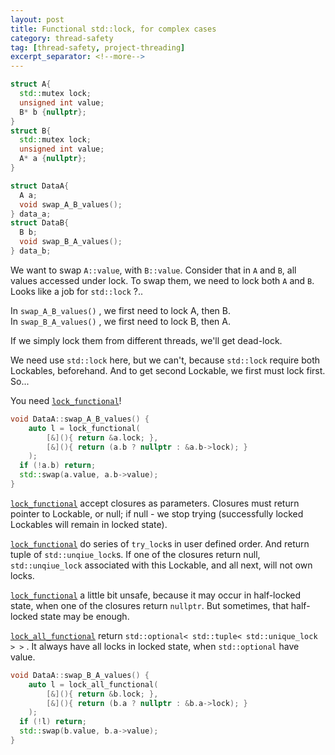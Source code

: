 ```yaml
---
layout: post
title: Functional std::lock, for complex cases
category: thread-safety
tag: [thread-safety, project-threading]
excerpt_separator: <!--more-->
---
```


```c++
struct A{
  std::mutex lock;
  unsigned int value;
  B* b {nullptr};
}
struct B{
  std::mutex lock;
  unsigned int value;
  A* a {nullptr};
}

struct DataA{
  A a;  
  void swap_A_B_values();
} data_a;
struct DataB{
  B b;  
  void swap_B_A_values();
} data_b;
```
 
We want to swap `A::value`, with `B::value`. Consider that in `A` and `B`, all values accessed under lock. To swap them, we need to lock both `A` and `B`. Looks like a job for `std::lock` ?..
<!--more-->

In `swap_A_B_values()` , we first need to lock A, then B.  
In `swap_B_A_values()` , we first need to lock B, then A. 

If we simply lock them from different threads, we'll get dead-lock.


We need use `std::lock` here, but we can't, because `std::lock` require both Lockables, beforehand. And to get second Lockable, we first must lock first. So...

You need [`lock_functional`][1]!

```c++
void DataA::swap_A_B_values() {
    auto l = lock_functional(
        [&](){ return &a.lock; },
        [&](){ return (a.b ? nullptr : &a.b->lock); }
    );
  if (!a.b) return;
  std::swap(a.value, a.b->value);
}
```
[`lock_functional`][1] accept closures as parameters. Closures must return pointer to Lockable, or null; if null - we stop trying (successfully locked Lockables will remain in locked state).

[`lock_functional`][1] do series of `try_lock`s in user defined order. And return tuple of `std::unqiue_lock`s. If one of the closures return null, `std::unqiue_lock` associated with this Lockable, and all next, will not own locks.

[`lock_functional`][1] a little bit unsafe, because it may occur in half-locked state, when one of the closures return `nullptr`. But sometimes, that half-locked state may be enough.

[`lock_all_functional`][1] return `std::optional< std::tuple< std::unique_lock > >` . It always have all locks in locked state, when `std::optional` have value.

```c++
void DataA::swap_B_A_values() {
    auto l = lock_all_functional(
        [&](){ return &b.lock; },
        [&](){ return (b.a ? nullptr : &b.a->lock); }
    );
  if (!l) return;
  std::swap(b.value, b.a->value);
}
```


[1]: https://github.com/tower120/threading/blob/master/src/threading/lock_functional.h